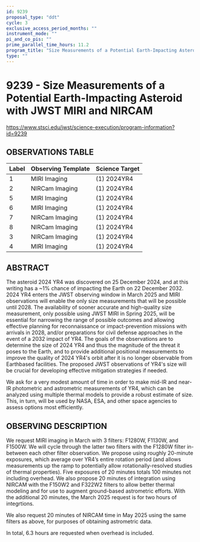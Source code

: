 ```yaml
---
id: 9239
proposal_type: "ddt"
cycle: 3
exclusive_access_period_months: ""
instrument_mode: ""
pi_and_co_pis: ""
prime_parallel_time_hours: 11.2
program_title: "Size Measurements of a Potential Earth-Impacting Asteroid with JWST MIRI and NIRCAM"
type: ""
---
```

# 9239 - Size Measurements of a Potential Earth-Impacting Asteroid with JWST MIRI and NIRCAM
https://www.stsci.edu/jwst/science-execution/program-information?id=9239
## OBSERVATIONS TABLE
| Label | Observing Template | Science Target |
|-------|--------------------|----------------|
| 1     | MIRI Imaging       | (1) 2024YR4    |
| 2     | NIRCam Imaging     | (1) 2024YR4    |
| 5     | MIRI Imaging       | (1) 2024YR4    |
| 6     | MIRI Imaging       | (1) 2024YR4    |
| 7     | NIRCam Imaging     | (1) 2024YR4    |
| 8     | NIRCam Imaging     | (1) 2024YR4    |
| 3     | NIRCam Imaging     | (1) 2024YR4    |
| 4     | MIRI Imaging       | (1) 2024YR4    |

## ABSTRACT

The asteroid 2024 YR4 was discovered on 25 December 2024, and at this writing has a ~1% chance of impacting the Earth on 22 December 2032. 2024 YR4 enters the JWST observing window in March 2025 and MIRI observations will enable the only size measurements that will be possible until 2028. The availability of sooner accurate and high-quality size measurement, only possible using JWST MIRI in Spring 2025, will be essential for narrowing the range of possible outcomes and allowing effective planning for reconnaissance or impact-prevention missions with arrivals in 2028, and/or preparations for civil defense approaches in the event of a 2032 impact of YR4. The goals of the observations are to determine the size of 2024 YR4 and thus the magnitude of the threat it poses to the Earth, and to provide additional positional measurements to improve the quality of 2024 YR4's orbit after it is no longer observable from Earthbased facilities. The proposed JWST observations of YR4's size will be crucial for developing effective mitigation strategies if needed.

We ask for a very modest amount of time in order to make mid-IR and near-IR photometric and astrometric measurements of YR4, which can be analyzed using multiple thermal models to provide a robust estimate of size. This, in turn, will be used by NASA, ESA, and other space agencies to assess options most efficiently.

## OBSERVING DESCRIPTION

We request MIRI imaging in March with 3 filters: F1280W, F1130W, and F1500W. We will cycle through the latter two filters with the F1280W filter in-between each other filter observation. We propose using roughly 20-minute exposures, which average over YR4’s entire rotation period (and allows measurements up the ramp to potentially allow rotationally-resolved studies of thermal properties). Five exposures of 20 minutes totals 100 minutes not including overhead. We also propose 20 minutes of integration using NIRCAM with the F150W2 and F322W2 filters to allow better thermal modeling and for use to augment ground-based astrometric efforts. With the additional 20 minutes, the March 2025 request is for two hours of integrtions.

We also request 20 minutes of NIRCAM time in May 2025 using the same filters as above, for purposes of obtaining astrometric data.

In total, 6.3 hours are requested when overhead is included.
